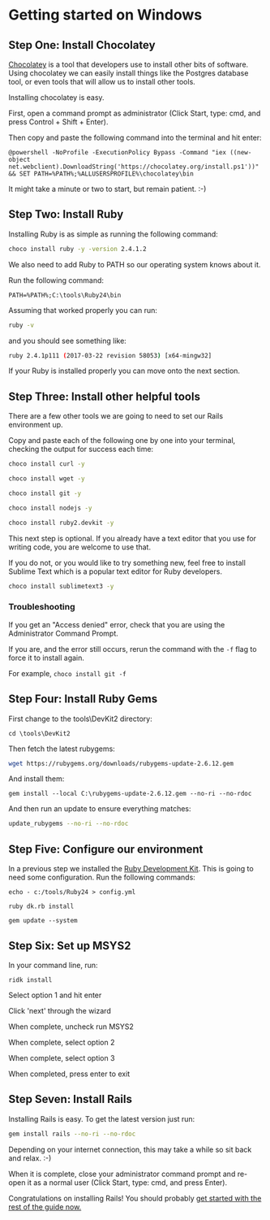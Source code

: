 # Getting started on Windows

## Step One: Install Chocolatey

[Chocolatey](https://chocolatey.org/) is a tool that developers use to install other bits of software. Using chocolatey we can easily install things like the Postgres database tool, or even tools that will allow us to install other tools.

Installing chocolatey is easy.

First, open a command prompt as administrator
(Click Start, type: cmd, and press Control + Shift + Enter).

Then copy and paste the following command into the terminal and hit enter:

```
@powershell -NoProfile -ExecutionPolicy Bypass -Command "iex ((new-object net.webclient).DownloadString('https://chocolatey.org/install.ps1'))" && SET PATH=%PATH%;%ALLUSERSPROFILE%\chocolatey\bin
```

It might take a minute or two to start, but remain patient. :-)

## Step Two: Install Ruby

Installing Ruby is as simple as running the following command:

```sh
choco install ruby -y -version 2.4.1.2
```

We also need to add Ruby to PATH so our operating system knows about it.

Run the following command:

```
PATH=%PATH%;C:\tools\Ruby24\bin
```

Assuming that worked properly you can run:

```sh
ruby -v
```

and you should see something like:

```sh
ruby 2.4.1p111 (2017-03-22 revision 58053) [x64-mingw32]
```

If your Ruby is installed properly you can move onto the next section.

## Step Three: Install other helpful tools

There are a few other tools we are going to need to set our Rails environment up.

Copy and paste each of the following one by one into your terminal, checking the output for success each time:

```sh
choco install curl -y
```

```sh
choco install wget -y
```

```sh
choco install git -y
```

```sh
choco install nodejs -y
```

```sh
choco install ruby2.devkit -y
```

This next step is optional. If you already have a text editor that you use for writing code, you are welcome to use that.

If you do not, or you would like to try something new, feel free to install Sublime Text which is a popular text editor for Ruby developers.

```sh
choco install sublimetext3 -y
```

### Troubleshooting

If you get an "Access denied" error, check that you are using the Administrator Command Prompt.

If you are, and the error still occurs, rerun the command with the `-f` flag to force it to install again.

For example, `choco install git -f`

## Step Four: Install Ruby Gems

First change to the tools\DevKit2 directory:

```
cd \tools\DevKit2
```

Then fetch the latest rubygems:

```sh
wget https://rubygems.org/downloads/rubygems-update-2.6.12.gem
```

And install them:

```
gem install --local C:\rubygems-update-2.6.12.gem --no-ri --no-rdoc
```

And then run an update to ensure everything matches:

```sh
update_rubygems --no-ri --no-rdoc
```

## Step Five: Configure our environment

In a previous step we installed the [Ruby Development Kit](http://rubyinstaller.org/add-ons/devkit/). This is going to need some configuration. Run the following commands:

```
echo - c:/tools/Ruby24 > config.yml
```

```
ruby dk.rb install
```

```
gem update --system
```

## Step Six: Set up MSYS2

In your command line, run:

```
ridk install
```

Select option 1 and hit enter

Click 'next' through the wizard

When complete, uncheck run MSYS2

When complete, select option 2

When complete, select option 3

When completed, press enter to exit

## Step Seven: Install Rails

Installing Rails is easy. To get the latest version just run:

```sh
gem install rails --no-ri --no-rdoc
```

Depending on your internet connection, this may take a while so sit back and relax. :-)

When it is complete, close your administrator command prompt and re-open it as a normal user (Click Start, type: cmd, and press Enter).

Congratulations on installing Rails! You should probably [get started with the rest of the guide now.](/guides/installfest/getting_started)
